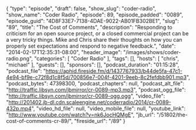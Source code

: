 {
  "type": "episode",
  "draft": false,
  "show_slug": "coder-radio",
  "show_name": "Coder Radio",
  "episode": 89,
  "episode_padded": "0089",
  "episode_guid": "4D8F33E7-7138-4DAE-9022-AB01FB302BE1",
  "slug": "89",
  "title": "The Cost of Comments",
  "description": "Responding to criticism for an open source project, or a closed commercial project can be a very tricky things. Mike and Chris share their thoughts on how you can properly set expectations and respond to negative feedback.",
  "date": "2014-02-17T12:35:31-08:00",
  "header_image": "/images/shows/coder-radio.png",
  "categories": [
    "Coder Radio"
  ],
  "tags": [],
  "hosts": [
    "chris",
    "michael"
  ],
  "guests": [],
  "sponsors": [],
  "podcast_duration": "01:15:28",
  "podcast_file": "https://aphid.fireside.fm/d/1437767933/b44de5fa-47c1-4e94-bf9e-c72f8d1c8f5d/700856e7-004f-4201-9eeb-8c2fefdbb901.mp3",
  "podcast_bytes": 47398300,
  "podcast_chapters": null,
  "podcast_alt_file": "http://traffic.libsyn.com/jbmirror/cr-0089-mp3.mp3",
  "podcast_ogg_file": "http://traffic.libsyn.com/jbmirror/cr-0089-ogg.ogg",
  "video_file": "http://201402.jb-dl.cdn.scaleengine.net/coderradio/2014/cr-0089-432p.mp4",
  "video_hd_file": null,
  "video_mobile_file": null,
  "youtube_link": "http://www.youtube.com/watch?v=nk6JocHQMgE",
  "jb_url": "/51802/the-cost-of-comments-cr-89/",
  "fireside_url": "/89"
}

